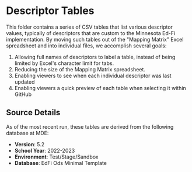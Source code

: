# Descriptor Tables
This folder contains a series of CSV tables that list various descriptor values, typically of descriptors that are custom to the Minnesota Ed-Fi implementation. By moving such tables out of the "Mapping Matrix" Excel spreadsheet and into individual files, we accomplish several goals:
1. Allowing full names of descriptors to label a table, instead of being limited by Excel's character limit for tabs.
2. Reducing the size of the Mapping Matrix spreadsheet.
3. Enabling viewers to see when each individual descriptor was last updated
4. Enabling viewers a quick preview of each table when selecting it within GitHub

## Source Details
As of the most recent run, these tables are derived from the following database at MDE:
- **Version**: 5.2
- **School Year**: 2022-2023
- **Environment**: Test/Stage/Sandbox
- **Database**: EdFi Ods Minimal Template
